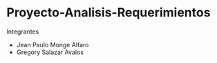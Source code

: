 # Proyecto-Analisis-Requerimientos

Integrantes 
- Jean Paulo Monge Alfaro
- Gregory Salazar Avalos
